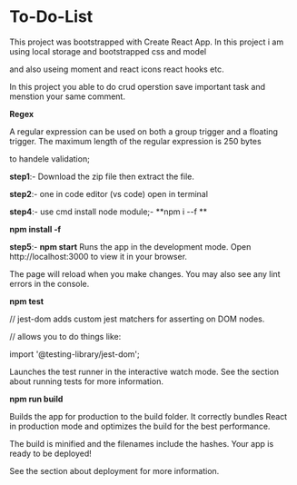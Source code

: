 # To-Do-List
This project was bootstrapped with Create React App.
In this project i am using local storage and bootstrapped css and model

and also useing moment and react icons react hooks etc.

In this project you able to do crud operstion  save important task and menstion your same comment.


**Regex**


A regular expression can be used on both a group trigger and a floating trigger. The maximum length of the regular expression is 250 bytes

to handele validation;

**step1**:- Download the zip file then extract the file.

**step2**:- one in code editor (vs code) open in terminal 

**step4**:- use cmd install node module;- 
**npm i --f **

**npm install -f**

**step5**:- **npm start**
Runs the app in the development mode.
Open http://localhost:3000 to view it in your browser.

The page will reload when you make changes.
You may also see any lint errors in the console.

**npm test**

// jest-dom adds custom jest matchers for asserting on DOM nodes.

// allows you to do things like:

import '@testing-library/jest-dom';

Launches the test runner in the interactive watch mode.
See the section about running tests for more information.

**npm run build**


Builds the app for production to the build folder.
It correctly bundles React in production mode and optimizes the build for the best performance.

The build is minified and the filenames include the hashes.
Your app is ready to be deployed!

See the section about deployment for more information.
